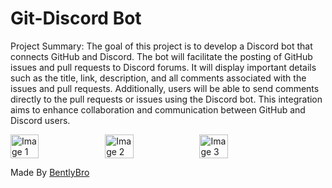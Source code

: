 # Git-Discord Bot

Project Summary:
The goal of this project is to develop a Discord bot that connects GitHub and Discord. The bot will facilitate the posting of GitHub issues and pull requests to Discord forums. It will display important details such as the title, link, description, and all comments associated with the issues and pull requests. Additionally, users will be able to send comments directly to the pull requests or issues using the Discord bot. This integration aims to enhance collaboration and communication between GitHub and Discord users.

<div style="display: flex;">
  <img src="https://github.com/Bentlybro/Git-Discord-Bot/assets/27962737/b57347ac-2774-4709-98f7-348cb27a662a" width="30%" height="30%" alt="Image 1">
  <img src="https://github.com/Bentlybro/Git-Discord-Bot/assets/27962737/132999a1-e620-44b8-9da9-64be9172a439" width="30%" height="30%" alt="Image 2">
  <img src="https://github.com/Bentlybro/Git-Discord-Bot/assets/27962737/5e9f8faa-e3f9-4094-9ad4-2bb746c328f6" width="30%" height="30%" alt="Image 3">
</div>

Made By [BentlyBro](https://github.com/Bentlybro)
